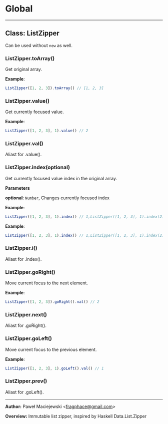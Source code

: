 # Global





* * *

## Class: ListZipper
Can be used without `new` as well.

### ListZipper.toArray() 

Get original array.


**Example**:
```js
ListZipper([1, 2, 3]).toArray() // [1, 2, 3]
```

### ListZipper.value() 

Get currently focused value.


**Example**:
```js
ListZipper([1, 2, 3], 1).value() // 2
```

### ListZipper.val() 

Aliast for .value().


### ListZipper.index(optional) 

Get currently focused value index in the original array.

**Parameters**

**optional**: `Number`, Changes currently focused index


**Example**:
```js
ListZipper([1, 2, 3], 1).index() // 1,ListZipper([1, 2, 3], 1).index(2).index() // 2
```

**Example**:
```js
ListZipper([1, 2, 3], 1).index() // 1,ListZipper([1, 2, 3], 1).index(2).index() // 2
```

### ListZipper.i() 

Aliast for .index().


### ListZipper.goRight() 

Move current focus to the next element.


**Example**:
```js
ListZipper([1, 2, 3]).goRight().val() // 2
```

### ListZipper.next() 

Aliast for .goRight().


### ListZipper.goLeft() 

Move current focus to the previous element.


**Example**:
```js
ListZipper([1, 2, 3], 1).goLeft().val() // 1
```

### ListZipper.prev() 

Aliast for .goLeft().




* * *



**Author:** Paweł Maciejewski &lt;fragphace@gmail.com&gt;



**Overview:** Immutable list zipper, inspired by Haskell Data.List.Zipper


